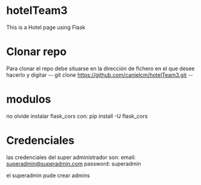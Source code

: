 # hotelTeam3
This is a Hotel page using Flask

# Clonar repo
Para clonar el repo debe situarse en la dirección de fichero en el que desee hacerlo y digitar
 -- git clone https://github.com/canielcm/hotelTeam3.git --
# modulos
  no olvide instalar flask_cors con:
  pip install -U flask_cors

# Credenciales

las credenciales del super administrador son:
   email: superadmin@superadmin.com
   password: superadmin

el superadmin pude crear admins